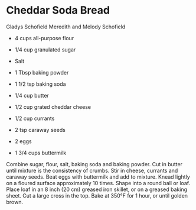 # Cheddar Soda Bread

Gladys Schofield
Meredith and Melody Schofield

- 4 cups all-purpose flour
- 1/4 cup granulated sugar
- Salt
- 1 Tbsp baking powder
- 1 1/2 tsp baking soda
- 1/4 cup butter

- 1/2 cup grated cheddar cheese
- 1/2 cup currants
- 2 tsp caraway seeds
- 2 eggs
- 1 3/4 cups buttermilk

Combine sugar, flour, salt, baking soda and baking powder. Cut in butter until mixture is the consistency of crumbs. Stir in cheese, currants and caraway seeds. Beat eggs with buttermilk and add to mixture. Knead lightly on a floured surface approximately 10 times. Shape into a round ball or loaf. Place loaf in an 8 inch (20 cm) greased iron skillet, or on a greased baking sheet. Cut a large cross in the top. Bake at 350°F for 1 hour, or until golden brown.
